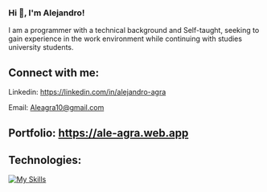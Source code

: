 ### Hi 👋, I'm Alejandro!

I am a programmer with a technical background and Self-taught, seeking to gain experience in the work environment while continuing with studies university students.

## Connect with me:

Linkedin: https://linkedin.com/in/alejandro-agra

Email: Aleagra10@gmail.com

## Portfolio: https://ale-agra.web.app

## Technologies:

[![My Skills](https://skillicons.dev/icons?i=react,js,ts,html,css,sass,tailwind,bootstrap,jquery,nodejs,express,sequelize,mysql,mongodb,python,flask,postman,git,github)](https://skillicons.dev)
